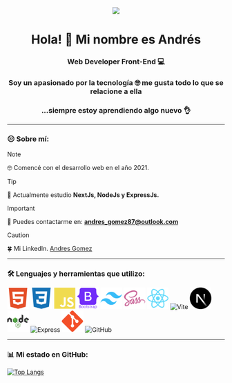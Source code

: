 <div id="header" align="center">
    <img src="https://media2.giphy.com/media/qgQUggAC3Pfv687qPC/giphy.gif"/>
    <h1 align="center">Hola! 👋 Mi nombre es Andrés</h1>
    <h3 align="center">Web Developer Front-End 💻</h3>
    <h3 align="center">Soy un apasionado por la tecnología 🤓 me gusta todo lo que se relacione a ella</h3>
    <h3 align="center">...siempre estoy aprendiendo algo nuevo 👌</h3>
</div>

---

### 😒 Sobre mí:
> [!Note]
> 🤓 Comencé con el desarrollo web en el año 2021.

> [!TIP]
> 💾 Actualmente estudio **NextJs, NodeJs y ExpressJs.**

> [!IMPORTANT]
> 📨 Puedes contactarme en: **andres_gomez87@outlook.com**

> [!CAUTION]
> 🍀 Mi LinkedIn. [Andres Gomez](https://www.linkedin.com/in/andresgomez87)

---


<div align="left">
    <h3> 🛠️ Lenguajes y herramientas que utilizo:</h3>
    <div>
        <img src="https://raw.githubusercontent.com/devicons/devicon/1119b9f84c0290e0f0b38982099a2bd027a48bf1/icons/html5/html5-plain.svg" alt="HTML" width="50" height="50">
        <img src="https://raw.githubusercontent.com/devicons/devicon/1119b9f84c0290e0f0b38982099a2bd027a48bf1/icons/css3/css3-plain.svg" alt="CSS" width="50" height="50">
        <img src="https://raw.githubusercontent.com/devicons/devicon/1119b9f84c0290e0f0b38982099a2bd027a48bf1/icons/javascript/javascript-plain.svg" alt="JS" width="50" height="50">
        <img src="https://raw.githubusercontent.com/devicons/devicon/1119b9f84c0290e0f0b38982099a2bd027a48bf1/icons/bootstrap/bootstrap-plain-wordmark.svg" alt="Bootstrap" width="50" height="50">
        <img src="https://raw.githubusercontent.com/devicons/devicon/1119b9f84c0290e0f0b38982099a2bd027a48bf1/icons/tailwindcss/tailwindcss-plain.svg" alt="Tailwind" width="50" height="50">
        <img src="https://raw.githubusercontent.com/devicons/devicon/1119b9f84c0290e0f0b38982099a2bd027a48bf1/icons/sass/sass-original.svg" alt="Sass" width="50" height="50">
        <img src="https://raw.githubusercontent.com/devicons/devicon/1119b9f84c0290e0f0b38982099a2bd027a48bf1/icons/react/react-original.svg" alt="React" width="50" height="50">
        <img src="https://branditechture.agency/brand-logos/wp-content/uploads/wpdm-cache/Vitejs-900x0.png" alt="Vite" width="50" height="50">
        <img src="https://raw.githubusercontent.com/devicons/devicon/6910f0503efdd315c8f9b858234310c06e04d9c0/icons/nextjs/nextjs-original.svg" alt="Next" width="50" height="50">
        <img src="https://raw.githubusercontent.com/devicons/devicon/6910f0503efdd315c8f9b858234310c06e04d9c0/icons/nodejs/nodejs-original-wordmark.svg" alt="NodeJS" width="50" height="50">
        <img src="https://adware-technologies.s3.amazonaws.com/uploads/technology/thumbnail/20/express-js.png" alt="Express" width="50" height="50">
        <img src="https://raw.githubusercontent.com/devicons/devicon/1119b9f84c0290e0f0b38982099a2bd027a48bf1/icons/git/git-plain.svg" alt="Git" width="50" height="50">
        <img src="https://cdn-icons-png.flaticon.com/512/733/733609.png" alt="GitHub" width="50" height="50">
    </div>
</div>

---

### 📊 Mi estado en GitHub:

[![Top Langs](https://github-readme-stats.vercel.app/api/top-langs/?username=elchino8779&langs_count=8)](https://github.com/elchino8779/github-readme-stats)


